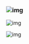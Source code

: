 ### ![img](https://img2018.cnblogs.com/blog/1300168/201906/1300168-20190616222732097-1834557560.jpg)



![img](https://img2018.cnblogs.com/blog/1300168/201906/1300168-20190616222805339-48226720.jpg)



![img](https://img2018.cnblogs.com/blog/1300168/201906/1300168-20190616223049007-571194389.jpg)











